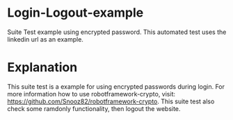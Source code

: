 # Login-Logout-example
Suite Test example using encrypted password. This automated test uses the linkedin url as an example.

# Explanation
This suite test is a example for using encrypted passwords during login. 
For more information how to use robotframework-crypto, visit: https://github.com/Snooz82/robotframework-crypto.
This suite test also check some ramdonly functionality, then logout the website.
